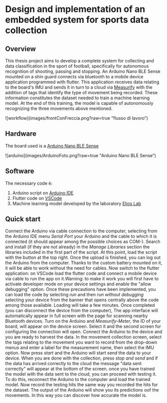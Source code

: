 # Design and implementation of an embedded system for sports data collection

## Overview
This thesis project aims to develop a complete system for collecting and
data classification in the sport of football, specifically for autonomous recognition
of shooting, passing and stopping. An Arduino Nano BLE Sense mounted on a shin guard connects via
bluetooth to a mobile device application programmed with flutter. This application
receives data relating to the board's IMU and sends it in turn to a cloud via [Measurify](https://measurify.org/)
with the addition of tags that identify the type of movement being recorded. These
information constitutes the dataset needed to train a machine learning model. 
At the end of this training, the model is capable of autonomously recognizing the three movements
above mentioned.

![workflow](images/frontConFreccia.png?raw=true "flusso di lavoro”) 

## Hardware
The board used is a [Arduino Nano BLE Sense](https://docs.arduino.cc/hardware/nano-33-ble-sense)

![arduino](images/ArduinoFoto.png?raw=true "Arduino Nano BLE Sense”)

## Software
The necessary code è:
1. Arduino script on [Arduino IDE](https://www.arduino.cc/en/software)
2. Flutter code on [VSCode](https://code.visualstudio.com/)
3. Machine learning model developed by the laboratory [Elios Lab](https://elios.diten.unige.it/)

## Quick start
Connect the Arduino via cable connection to the computer, selecting from the Arduino IDE menu
*Serial Port* your Arduino and the cable to which it is connected (it should appear among the possible choices as COM-).
Search and install (if they are not already) in the *Manage Libraries* section the libraries included in the first part of the script.
At this point, load the script with the button at the top right. Once the upload is finished, you can log out
the Arduino from the computer. Thanks to the custom battery mounted on it, it will be able to work without the need for cables.
Now switch to the flutter application: on VSCode load the flutter code and connect a mobile device via cable to
run the app on it.Warning: to make it work you will first have to activate developer mode on your
device settings and enable the "allow debugging" option. Once these precautions have been implemented, you can load the code by selecting
*run* and then *run without debugging* selecting your device from the banner that opens centrally above the code
among those available. Loading will take a few minutes. Once completed (you can disconnect the device from the computer),
The app interface will automatically appear in full screen with the page for scanning nearby Bluetooth devices.
Turn on the Arduino and *Measurify-Meter*, the ID of your board, will appear on the device screen. Select it
and the second screen for configuring the connection will open. Connect the Arduino to the device and you are ready to harvest
the data. In the movement collection screen, select the tags relating to the movement you want to record from the drop-down menus
and enter a label for the measurement name, then select the IMU option. Now press *start* and the Arduino will start
send the data to your device. When you are done with the collection, press *stop and send* and if the data has arrived correctly
to the cloud the message "data sent correctly" will appear at the bottom of the screen. once you have trained the model with the data 
sent to the cloud, you can proceed with testing it. To do this, reconnect the Arduino to the computer and load the trained model. 
Now record the testing hits the same way you recorded the hits for the dataset. The output of the Arduino will show you its predictions 
oof the movements. In this way you can discover how accurate the model is.
 
